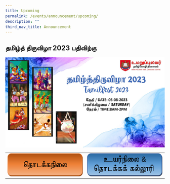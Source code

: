 ```yaml
---
title: Upcoming
permalink: /events/announcement/upcoming/
description: ""
third_nav_title: Announcement
---
```

## தமிழ்த் திருவிழா 2023 பதிவிற்கு

<img alt="" src="/images/Tamilfest2023/testing3.jpg">

|   |   |
|---|---|
|  <a href="https://form.gov.sg/6493d392e9e46200116b68d1"><img src="/images/Tamilfest2023/primary.png"> </a> | <a href="/files/updated_wa_&amp;_exam_time_table_classroom_2023.pdf"><img src="/images/Tamilfest2023/secondary.png"> </a>  |